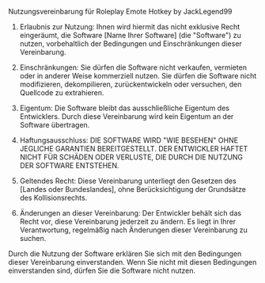 Nutzungsvereinbarung für Roleplay Emote Hotkey by JackLegend99

1. Erlaubnis zur Nutzung:
   Ihnen wird hiermit das nicht exklusive Recht eingeräumt, die Software [Name Ihrer Software] (die "Software") zu nutzen, vorbehaltlich der Bedingungen und Einschränkungen dieser Vereinbarung.

2. Einschränkungen:
   Sie dürfen die Software nicht verkaufen, vermieten oder in anderer Weise kommerziell nutzen. Sie dürfen die Software nicht modifizieren, dekompilieren, zurückentwickeln oder versuchen, den Quellcode zu extrahieren.

3. Eigentum:
   Die Software bleibt das ausschließliche Eigentum des Entwicklers. Durch diese Vereinbarung wird kein Eigentum an der Software übertragen.

4. Haftungsausschluss:
   DIE SOFTWARE WIRD "WIE BESEHEN" OHNE JEGLICHE GARANTIEN BEREITGESTELLT. DER ENTWICKLER HAFTET NICHT FÜR SCHÄDEN ODER VERLUSTE, DIE DURCH DIE NUTZUNG DER SOFTWARE ENTSTEHEN.

5. Geltendes Recht:
   Diese Vereinbarung unterliegt den Gesetzen des [Landes oder Bundeslandes], ohne Berücksichtigung der Grundsätze des Kollisionsrechts.

6. Änderungen an dieser Vereinbarung:
   Der Entwickler behält sich das Recht vor, diese Vereinbarung jederzeit zu ändern. Es liegt in Ihrer Verantwortung, regelmäßig nach Änderungen dieser Vereinbarung zu suchen.

Durch die Nutzung der Software erklären Sie sich mit den Bedingungen dieser Vereinbarung einverstanden. Wenn Sie nicht mit diesen Bedingungen einverstanden sind, dürfen Sie die Software nicht nutzen.
